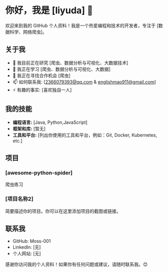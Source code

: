 # 你好，我是 [liyuda] 👋

欢迎来到我的 GitHub 个人资料！我是一个热爱编程和技术的开发者，专注于 [数据科学、网络爬虫]。

## 关于我

- 🔭 我目前正在研究 [爬虫、数据分析与可视化、大数据技术]
- 🌱 我正在学习 [爬虫、数据分析与可视化、大数据]
- 👯 我正在寻找合作机会 [爬虫]
- 📫 如何联系我: [2366079393@qq.com & englishmao911@gmail.com]
- ⚡ 有趣的事实: [喜欢独自一人]

## 我的技能

- **编程语言:** [Java, Python,JavaScript]
- **框架和库:** [暂无]
- **工具和平台:** [列出你使用的工具和平台，例如：Git, Docker, Kubernetes, etc.]

## 项目

### [awesome-python-spider]

爬虫练习

### [项目名称2]

简要描述你的项目。你可以在这里添加项目的截图或链接。

## 联系我

- GitHub: Moss-001
- LinkedIn: [无]
- 个人网站: [无]

感谢你访问我的个人资料！如果你有任何问题或建议，请随时联系我。😊

